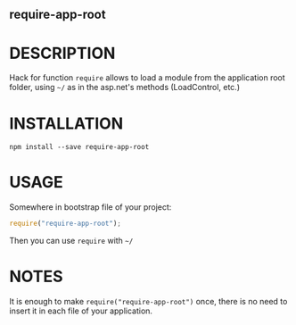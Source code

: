 require-app-root
----------------

DESCRIPTION
===========
Hack for function `require` allows to load a module from the application root folder, 
using `~/` as in the asp.net's methods (LoadControl, etc.)

INSTALLATION
============
`npm install --save require-app-root`

USAGE
=====
Somewhere in bootstrap file of your project:
```js
require("require-app-root");
```
Then you can use `require` with `~/`

NOTES
=====
It is enough to make `require("require-app-root")` once,
there is no need to insert it in each file of your application.